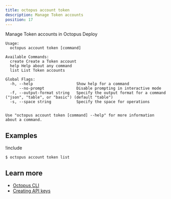 ```yaml
---
title: octopus account token
description: Manage Token accounts
position: 17
---
```


Manage Token accounts in Octopus Deploy


```text
Usage:
  octopus account token [command]

Available Commands:
  create Create a Token account
  help Help about any command
  list List Token accounts

Global Flags:
  -h, --help                   Show help for a command
      --no-prompt              Disable prompting in interactive mode
  -f, --output-format string   Specify the output format for a command ("json", "table", or "basic") (default "table")
  -s, --space string           Specify the space for operations


Use "octopus account token [command] --help" for more information about a command.
```

## Examples

!include <samples-instance>


```text
$ octopus account token list

```

## Learn more

- [Octopus CLI](/docs/octopus-rest-api/cli/index.md)
- [Creating API keys](/docs/octopus-rest-api/how-to-create-an-api-key.md)